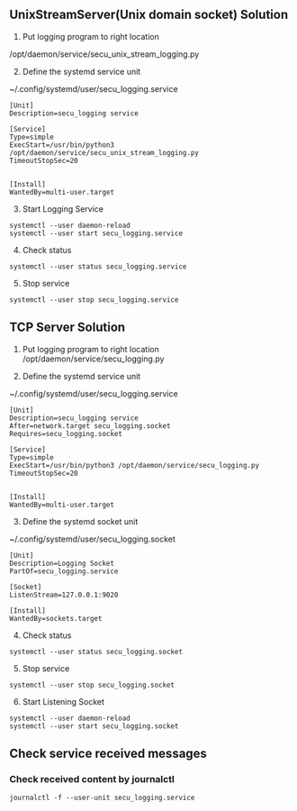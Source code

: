 ## UnixStreamServer(Unix domain socket) Solution

1. Put logging program to right location

/opt/daemon/service/secu_unix_stream_logging.py

2. Define the systemd service unit

~/.config/systemd/user/secu_logging.service
```
[Unit]
Description=secu_logging service

[Service]
Type=simple
ExecStart=/usr/bin/python3 /opt/daemon/service/secu_unix_stream_logging.py
TimeoutStopSec=20


[Install]
WantedBy=multi-user.target
```

3. Start Logging Service
```
systemctl --user daemon-reload
systemctl --user start secu_logging.service
```

4. Check status
```
systemctl --user status secu_logging.service
```

5. Stop service
```
systemctl --user stop secu_logging.service
```

## TCP Server Solution

1. Put logging program to right location
/opt/daemon/service/secu_logging.py

2. Define the systemd service unit

~/.config/systemd/user/secu_logging.service
```
[Unit]
Description=secu_logging service
After=network.target secu_logging.socket
Requires=secu_logging.socket

[Service]
Type=simple
ExecStart=/usr/bin/python3 /opt/daemon/service/secu_logging.py
TimeoutStopSec=20


[Install]
WantedBy=multi-user.target
```

3. Define the systemd socket unit

~/.config/systemd/user/secu_logging.socket
```
[Unit]
Description=Logging Socket
PartOf=secu_logging.service

[Socket]
ListenStream=127.0.0.1:9020

[Install]
WantedBy=sockets.target
```

4. Check status
```
systemctl --user status secu_logging.socket
```

5. Stop service
```
systemctl --user stop secu_logging.socket
```

6. Start Listening Socket
```
systemctl --user daemon-reload
systemctl --user start secu_logging.socket
```

## Check service received messages

### Check received content by journalctl
```
journalctl -f --user-unit secu_logging.service
```